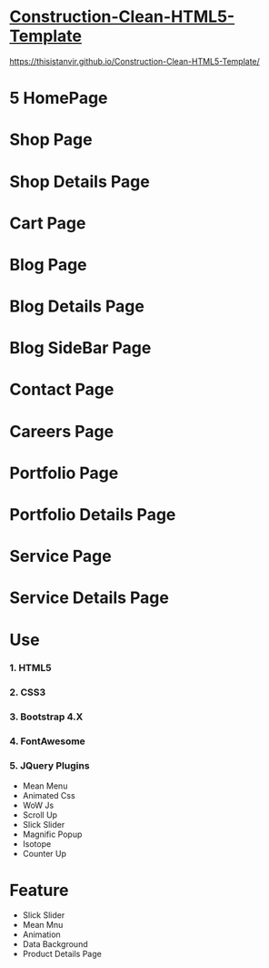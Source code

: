 # [Construction-Clean-HTML5-Template](https://thisistanvir.github.io/Construction-Clean-HTML5-Template/)
https://thisistanvir.github.io/Construction-Clean-HTML5-Template/

# 5 HomePage
# Shop Page
# Shop Details Page
# Cart Page
# Blog Page
# Blog Details Page
# Blog SideBar Page
# Contact Page
# Careers Page
# Portfolio Page
# Portfolio Details Page
# Service Page
# Service Details Page

# Use
### 1. HTML5
### 2. CSS3
### 3. Bootstrap 4.X
### 4. FontAwesome
### 5. JQuery Plugins
   * Mean Menu
   * Animated Css
   * WoW Js
   * Scroll Up
   * Slick Slider
   * Magnific Popup
   * Isotope
   * Counter Up
   
# Feature
   * Slick Slider
   * Mean Mnu
   * Animation
   * Data Background
   * Product Details Page
   
   

